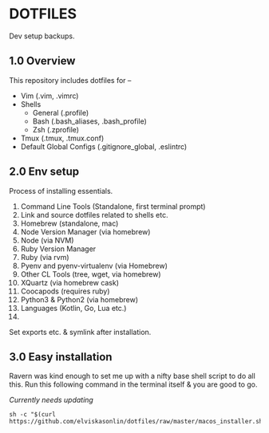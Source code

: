 # DOTFILES
Dev setup backups.

## 1.0 Overview
This repository includes dotfiles for –
* Vim (.vim, .vimrc)
* Shells
  * General (.profile)
  * Bash (.bash_aliases, .bash_profile)
  * Zsh (.zprofile)
* Tmux (.tmux, .tmux.conf)
* Default Global Configs (.gitignore_global, .eslintrc)

## 2.0 Env setup
Process of installing essentials.

1. Command Line Tools (Standalone, first terminal prompt)
2. Link and source dotfiles related to shells etc.
3. Homebrew (standalone, mac)
4. Node Version Manager (via homebrew)
5. Node (via NVM)
6. Ruby Version Manager
7. Ruby (via rvm)
9. Pyenv and pyenv-virtualenv (via Homebrew)
10. Other CL Tools (tree, wget, via homebrew)
11. XQuartz (via homebrew cask)
12. Coocapods (requires ruby)
13. Python3 & Python2 (via homebrew)
14. Languages (Kotlin, Go, Lua etc.)
15. 

Set exports etc. & symlink after installation.

## 3.0 Easy installation
Ravern was kind enough to set me up with a nifty base shell script to do all this. Run this following command in the terminal itself & you are good to go.

*Currently needs updating*

    sh -c "$(curl https://github.com/elviskasonlin/dotfiles/raw/master/macos_installer.sh)"


